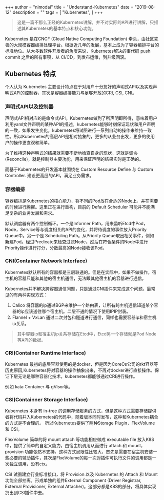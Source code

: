 +++
author = "nimodai"
title = "Understand-Kubernetes"
date = "2019-08-12"
description = ""
tags = [
    "Kubernetes",
]
+++

> 这是一篇不那么正经的Kubernetes讲解，并不对实际的API进行讲解，只描述其Kubernetes的基本特点和核心功能。

Kubernetes 是在CNCF (Cloud Native Computing Foundation) 牵头，由社区完善的大规模容器编排处理平台。根据近几年的发展，基本上成为了容器编排平台的标准地位。从大多数软件开发者的角度来说，Kubernetes解决的事代码 push commit 之后的所有事项，从 CI/CD，到发布运维，到升级回滚。

## Kubernetes 特点

个人认为 Kubernetes 主要设计特点在于对用户十分友好的声明式API以及实现声明式API的控制器，其次是容器编排能力与足够开放的CRI, CSI, CNI。

### 声明式API以及控制器

声明式API相对应的是命令式API。Kubernetes做到了所声明即所得，意味着用户利用yaml文件声明的某种API的描述，kubernetes能够时刻保证现状和用户声明的一致，如果发生变化，kubernetes将试图进行一系列自动的操作来维持一致性。所以Kubernetes的高层API是相对抽象的，更多的从业务出发，更多的使用户的操作更直观和简单。

为了维持这种声明式的结果就需要不断地检查自身的现状，这就是调协(Reconcile)，就是控制器主要功能，用来保证声明的结果实时是正确的。

而基于Kubernetes的开发基本就围绕在 Custom Resource Define 与 Custom Controller. 建设更高层的API，满足业务需求。

### 容器编排
容器编排是Kubernetes的核心能力，将不同的Pod放在合适的Node上，并在需要的时候进行腾挪。这里正在进行重构，目前的 Default Scheduler 可能并不能满足复杂的业务发展和需求。

默认调度器有两个控制循环。一个是Informer Path，用来监听Etcd中Pod，Node，Service等与调度相关的API的变化，并将待调度的事件放入Priority Queue中。另一个是 Scheduling Path。从Priority Queue取出相关事件，例如
新建Pod。经过Predicate来检查过滤Node，然后在符合条件的Node中进行Priority操作进行打分，分数最高的Node接收该Pod。

### CNI(Container Network Interface)
Kubernetes默认所有的容器都是三层联通的。但是在实际中，如果不做操作，宿主机的容器只能和其他的宿主机通信，无法跟其他宿主机的容器进行通信。

Kubernetes并不解决跨容器通信问题，只是通过CNI插件来完成这个问题。最常见的有两种实现方式：

1. Calico 将容器的ip通过BGP来维护一个路由表，让所有跨主机通信知道某个容器的ip应该送往哪个宿主机。二层不通的情况下使用IPIP封装。
2. Flannel + VxLan 通过二次封包和隧道进行通信，同样也需要容器ip和宿主机ip关系。

> 其中容器ip和宿主机ip关系存储在Etcd中，Etcd另一个存储就是Pod Node 等API的数据。

### CRI(Container Runtime Interface)
Kubernetes 最初的底层容器使用的是docker，但是因为CoreOs公司的rkt容器等历史原因,Kubernetes将对容器的操作抽象出来，不再对docker进行直接操作。保证下层无论是哪种容器化技术，kubernetes都能够通过CRI进行操作。

例如 kata Container 与 gVisor等。

### CSI(Containner Storage Interface)
Kubernetes 本身有 in-tree 的调用存储服务的方式，但是这种方式需要存储提供者将代码并入Kubernetes的代码中，随着版本同时发布，这种和Kubernetes耦合的方式是不合理的。
所以Kubernetes提供了两种Storage Plugin，FlexVolume 和 CSI。

FlexVolume 简单的将 mount attach 等功能相应做成 executable file 放入K8S中，提供了简单的自定义能力，由宿主机调用从而进行 attach 和 mount，provision 功能依然不支持。这种方式局限性比较大，首先是需要在宿主机安装一些必要的辅助插件，其次是FlxeVolume的每一次对插件可执行文件的调用都是一次独立调用，没有ctx。

CSI 试图建立行业标准接口，将 Provision 以及 Kubernetes 的 Attach 和 Mount 功能全部抽离，形成单独的组件External Component (Driver Registrar, External Provisioner, External Attacher)。这部分都是K8S的部分，将具体实现扔出到CSI插件中去。